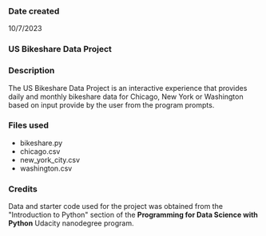 ### Date created
10/7/2023

### US Bikeshare Data Project

### Description
The US Bikeshare Data Project is an interactive experience that provides daily and monthly bikeshare data for Chicago, New York or Washington based on input provide by the user from the program prompts.

### Files used
* bikeshare.py
* chicago.csv
* new_york_city.csv
* washington.csv

### Credits
Data and starter code used for the project was obtained from the "Introduction to Python" section of the **Programming for Data Science with Python** Udacity nanodegree program.